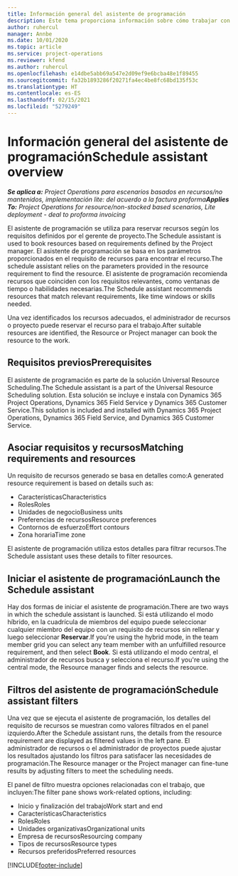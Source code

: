 ```yaml
---
title: Información general del asistente de programación
description: Este tema proporciona información sobre cómo trabajar con el asistente de programación para reservar recursos.
author: ruhercul
manager: Annbe
ms.date: 10/01/2020
ms.topic: article
ms.service: project-operations
ms.reviewer: kfend
ms.author: ruhercul
ms.openlocfilehash: e14dbe5abb69a547e2d09ef9e6bcba48e1f89455
ms.sourcegitcommit: fa32b1893286f20271fa4ec4be8fc68bd135f53c
ms.translationtype: HT
ms.contentlocale: es-ES
ms.lasthandoff: 02/15/2021
ms.locfileid: "5279249"
---
```

# <a name="schedule-assistant-overview"></a><span data-ttu-id="33880-103">Información general del asistente de programación</span><span class="sxs-lookup"><span data-stu-id="33880-103">Schedule assistant overview</span></span>

<span data-ttu-id="33880-104">_**Se aplica a:** Project Operations para escenarios basados en recursos/no mantenidos, implementación lite: del acuerdo a la factura proforma_</span><span class="sxs-lookup"><span data-stu-id="33880-104">_**Applies To:** Project Operations for resource/non-stocked based scenarios, Lite deployment - deal to proforma invoicing_</span></span>

<span data-ttu-id="33880-105">El asistente de programación se utiliza para reservar recursos según los requisitos definidos por el gerente de proyecto.</span><span class="sxs-lookup"><span data-stu-id="33880-105">The Schedule assistant is used to book resources based on requirements defined by the Project manager.</span></span> <span data-ttu-id="33880-106">El asistente de programación se basa en los parámetros proporcionados en el requisito de recursos para encontrar el recurso.</span><span class="sxs-lookup"><span data-stu-id="33880-106">The schedule assistant relies on the parameters provided in the resource requirement to find the resource.</span></span> <span data-ttu-id="33880-107">El asistente de programación recomienda recursos que coinciden con los requisitos relevantes, como ventanas de tiempo o habilidades necesarias.</span><span class="sxs-lookup"><span data-stu-id="33880-107">The Schedule assistant recommends resources that match relevant requirements, like time windows or skills needed.</span></span>

<span data-ttu-id="33880-108">Una vez identificados los recursos adecuados, el administrador de recursos o proyecto puede reservar el recurso para el trabajo.</span><span class="sxs-lookup"><span data-stu-id="33880-108">After suitable resources are identified, the Resource or Project manager can book the resource to the work.</span></span>

## <a name="prerequisites"></a><span data-ttu-id="33880-109">Requisitos previos</span><span class="sxs-lookup"><span data-stu-id="33880-109">Prerequisites</span></span>

<span data-ttu-id="33880-110">El asistente de programación es parte de la solución Universal Resource Scheduling.</span><span class="sxs-lookup"><span data-stu-id="33880-110">The Schedule assistant is a part of the Universal Resource Scheduling solution.</span></span> <span data-ttu-id="33880-111">Esta solución se incluye e instala con Dynamics 365 Project Operations, Dynamics 365 Field Service y Dynamics 365 Customer Service.</span><span class="sxs-lookup"><span data-stu-id="33880-111">This solution is included and installed with Dynamics 365 Project Operations, Dynamics 365 Field Service, and Dynamics 365 Customer Service.</span></span>

## <a name="matching-requirements-and-resources"></a><span data-ttu-id="33880-112">Asociar requisitos y recursos</span><span class="sxs-lookup"><span data-stu-id="33880-112">Matching requirements and resources</span></span>

<span data-ttu-id="33880-113">Un requisito de recursos generado se basa en detalles como:</span><span class="sxs-lookup"><span data-stu-id="33880-113">A generated resource requirement is based on details such as:</span></span>

-   <span data-ttu-id="33880-114">Características</span><span class="sxs-lookup"><span data-stu-id="33880-114">Characteristics</span></span>
-   <span data-ttu-id="33880-115">Roles</span><span class="sxs-lookup"><span data-stu-id="33880-115">Roles</span></span>
-   <span data-ttu-id="33880-116">Unidades de negocio</span><span class="sxs-lookup"><span data-stu-id="33880-116">Business units</span></span>
-   <span data-ttu-id="33880-117">Preferencias de recursos</span><span class="sxs-lookup"><span data-stu-id="33880-117">Resource preferences</span></span>
-   <span data-ttu-id="33880-118">Contornos de esfuerzo</span><span class="sxs-lookup"><span data-stu-id="33880-118">Effort contours</span></span>
-   <span data-ttu-id="33880-119">Zona horaria</span><span class="sxs-lookup"><span data-stu-id="33880-119">Time zone</span></span>

<span data-ttu-id="33880-120">El asistente de programación utiliza estos detalles para filtrar recursos.</span><span class="sxs-lookup"><span data-stu-id="33880-120">The Schedule assistant uses these details to filter resources.</span></span>

## <a name="launch-the-schedule-assistant"></a><span data-ttu-id="33880-121">Iniciar el asistente de programación</span><span class="sxs-lookup"><span data-stu-id="33880-121">Launch the Schedule assistant</span></span>

<span data-ttu-id="33880-122">Hay dos formas de iniciar el asistente de programación.</span><span class="sxs-lookup"><span data-stu-id="33880-122">There are two ways in which the schedule assistant is launched.</span></span> <span data-ttu-id="33880-123">Si está utilizando el modo híbrido, en la cuadrícula de miembros del equipo puede seleccionar cualquier miembro del equipo con un requisito de recursos sin rellenar y luego seleccionar **Reservar**.</span><span class="sxs-lookup"><span data-stu-id="33880-123">If you're using the hybrid mode, in the team member grid you can select any team member with an unfulfilled resource requirement, and then select **Book**.</span></span> <span data-ttu-id="33880-124">Si está utilizando el modo central, el administrador de recursos busca y selecciona el recurso.</span><span class="sxs-lookup"><span data-stu-id="33880-124">If you're using the central mode, the Resource manager finds and selects the resource.</span></span>

## <a name="schedule-assistant-filters"></a><span data-ttu-id="33880-125">Filtros del asistente de programación</span><span class="sxs-lookup"><span data-stu-id="33880-125">Schedule assistant filters</span></span>

<span data-ttu-id="33880-126">Una vez que se ejecuta el asistente de programación, los detalles del requisito de recursos se muestran como valores filtrados en el panel izquierdo.</span><span class="sxs-lookup"><span data-stu-id="33880-126">After the Schedule assistant runs, the details from the resource requirement are displayed as filtered values in the left pane.</span></span> <span data-ttu-id="33880-127">El administrador de recursos o el administrador de proyectos puede ajustar los resultados ajustando los filtros para satisfacer las necesidades de programación.</span><span class="sxs-lookup"><span data-stu-id="33880-127">The Resource manager or the Project manager can fine-tune results by adjusting filters to meet the scheduling needs.</span></span>

<span data-ttu-id="33880-128">El panel de filtro muestra opciones relacionadas con el trabajo, que incluyen:</span><span class="sxs-lookup"><span data-stu-id="33880-128">The filter pane shows work-related options, including:</span></span>

-   <span data-ttu-id="33880-129">Inicio y finalización del trabajo</span><span class="sxs-lookup"><span data-stu-id="33880-129">Work start and end</span></span>
-   <span data-ttu-id="33880-130">Características</span><span class="sxs-lookup"><span data-stu-id="33880-130">Characteristics</span></span>
-   <span data-ttu-id="33880-131">Roles</span><span class="sxs-lookup"><span data-stu-id="33880-131">Roles</span></span>
-   <span data-ttu-id="33880-132">Unidades organizativas</span><span class="sxs-lookup"><span data-stu-id="33880-132">Organizational units</span></span>
-   <span data-ttu-id="33880-133">Empresa de recursos</span><span class="sxs-lookup"><span data-stu-id="33880-133">Resourcing company</span></span>
-   <span data-ttu-id="33880-134">Tipos de recursos</span><span class="sxs-lookup"><span data-stu-id="33880-134">Resource types</span></span>
-   <span data-ttu-id="33880-135">Recursos preferidos</span><span class="sxs-lookup"><span data-stu-id="33880-135">Preferred resources</span></span>


[!INCLUDE[footer-include](../includes/footer-banner.md)]